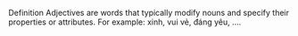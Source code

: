 Definition
Adjectives are words that typically modify nouns and specify their properties or attributes. For example: xinh, vui vẻ, đáng yêu, ....
<!-- Interlanguage links updated So 10. května 2025, 18:13:39 CEST -->
